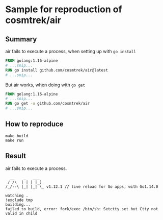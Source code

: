# Sample for reproduction of cosmtrek/air

## Summary

air fails to execute a process, when setting up with `go install`
```Dockerfile
FROM golang:1.16-alpine
# ...snip...
RUN go install github.com/cosmtrek/air@latest
# ...snip...
```

But air works, when doing with `go get`
```Dockerfile
FROM golang:1.16-alpine
# ...snip...
RUN go get -u github.com/cosmtrek/air
# ...snip...
```

## How to reproduce

```shell
make build
make run
```

## Result

air fails to execute a process.
```
  __    _   ___  
 / /\  | | | |_) 
/_/--\ |_| |_| \_ v1.12.1 // live reload for Go apps, with Go1.14.0

watching .
!exclude tmp
building...
failed to build, error: fork/exec /bin/sh: Setctty set but Ctty not valid in child

```
